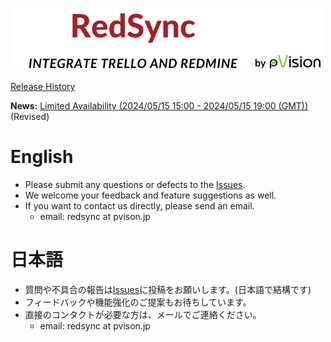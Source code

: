 ![Banner](./redsync-banner-with-pvision.png)


[Release History](https://github.com/pvisionjp/redsync/wiki/Release-History)

**News:** [Limited Availability (2024/05/15 15:00 - 2024/05/15 19:00 (GMT))](https://github.com/pvisionjp/redsync/wiki/News:-Limited-Availability-(2024-May-08-from-15:00-to-19:00-GMT)) (Revised)

# English

- Please submit any questions or defects to the [Issues](https://github.com/pvisionjp/redsync/issues).
- We welcome your feedback and feature suggestions as well.
- If you want to contact us directly, please send an email.
   - email: redsync at pvison.jp

# 日本語

- 質問や不具合の報告は[Issues](https://github.com/pvisionjp/redsync/issues)に投稿をお願いします。(日本語で結構です)
- フィードバックや機能強化のご提案もお待ちしています。
- 直接のコンタクトが必要な方は、メールでご連絡ください。
    - email: redsync at pvison.jp
